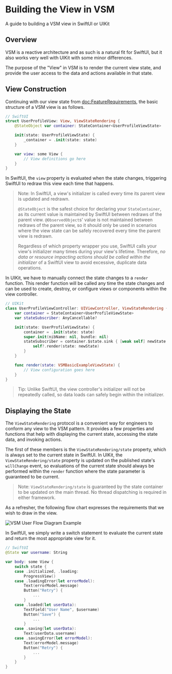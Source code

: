 # Building the View in VSM

A guide to building a VSM view in SwiftUI or UIKit

## Overview

VSM is a reactive architecture and as such is a natural fit for SwiftUI, but it also works very well with UIKit with some minor differences. 

The purpose of the "View" in VSM is to render the current view state, and provide the user access to the data and actions available in that state.

## View Construction

Continuing with our view state from <doc:FeatureRequirements>, the basic structure of a VSM view is as follows.

```swift
// SwiftUI
struct UserProfileView: View, ViewStateRendering {
    @StateObject var container: StateContainer<UserProfileViewState>

    init(state: UserProfileViewState) {
        _container = .init(state: state)
    }

    var view: some View {
        // View definitions go here
    }
}
```

In SwiftUI, the `view` property is evaluated when the state changes, triggering SwiftUI to redraw this view each time that happens.

> Note: In SwiftUI, a view's initializer is called every time its parent view is updated and redrawn.
> 
> `@StateObject` is the safest choice for declaring your ``StateContainer``, as its current value is maintained by SwiftUI between redraws of the parent view. `@ObservedObject`s' value is not maintained between redraws of the parent view, so it should only be used in scenarios where the view state can be safely recovered every time the parent view is redrawn.
>
> Regardless of which property wrapper you use, SwiftUI calls your view's initializer many times during your view's lifetime. Therefore, _no data or resource impacting actions should be called within the initializer_ of a SwiftUI view to avoid excessive, duplicate data operations.

In UIKit, we have to manually connect the state changes to a `render` function. This render function will be called any time the state changes and can be used to create, destroy, or configure views or components within the view controller.

```swift
// UIKit
class UserProfileViewController: UIViewController, ViewStateRendering {
    var container = StateContainer<UserProfileViewState>
    var stateSubscriber: AnyCancellable?

    init(state: UserProfileViewState) {
        container = .init(state: state)
        super.init(nibName: nil, bundle: nil)
        stateSubscriber = container.$state.sink { [weak self] newState in
            self?.render(state: newState)
        }
    }

    func render(state: VSMBasicExampleViewState) {
        // View configuration goes here
    }
}
```

> Tip: Unlike SwiftUI, the view controller's initializer will not be repeatedly called, so data loads can safely begin within the initializer.

## Displaying the State

The ``ViewStateRendering`` protocol is a convenient way for engineers to conform any view to the VSM pattern. It provides a few properties and functions that help with displaying the current state, accessing the state data, and invoking actions.

The first of these members is the ``ViewStateRendering/state`` property, which is always set to the current state in SwiftUI. In UIKit, the ``ViewStateRendering/state`` property is updated on the published state's `willChange` event, so evaluations of the current state should always be performed within the `render` function where the state parameter is guaranteed to be current.

> Note: ``ViewStateRendering/state`` is guaranteed by the state container to be updated on the main thread. No thread dispatching is required in either framework.

As a refresher, the following flow chart expresses the requirements that we wish to draw in the view.

![VSM User Flow Diagram Example](vsm-user-flow-example.jpg)

In SwiftUI, we simply write a switch statement to evaluate the current state and return the most appropriate view for it.

```swift
// SwiftUI
@State var username: String

var body: some View {
    switch state {
    case .initialized, .loading:
        ProgressView()
    case .loadingError(let errorModel):
        Text(errorModel.message)
        Button("Retry") {
            ...
        }
    case .loaded(let userData):
        TextField("User Name", $username)
        Button("Save") {
            ...
        }
    case .saving(let userData):
        Text(userData.username)
    case .savingError(let errorModel):
        Text(errorModel.message)
        Button("Retry") {
            ...
        }
    }
}
```
